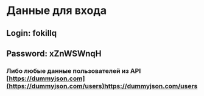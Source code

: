 # Данные для входа
## Login: fokillq
## Password: xZnWSWnqH

### Либо любые данные пользователей из API [https://dummyjson.com](https://dummyjson.com/users)https://dummyjson.com/users
